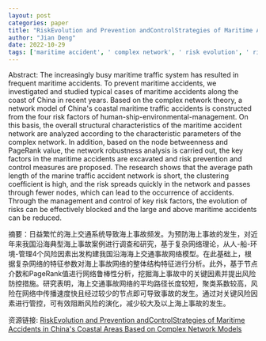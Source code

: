 ```yaml
---
layout: post
categories: paper
title: "RiskEvolution and Prevention andControlStrategies of Maritime Accidents in China's Coastal Areas Based on Complex Network Models"
author: "Jian Deng"
date: 2022-10-29
tags: ['maritime accident', ' complex network', ' risk evolution', ' risk control', ' prevention and control strategies']
---
```


Abstract: The increasingly busy maritime traffic system has resulted in frequent maritime accidents. To prevent maritime accidents, we investigated and studied typical cases of maritime accidents along the coast of China in recent years. Based on the complex network theory, a network model of China's coastal maritime traffic accidents is constructed from the four risk factors of human-ship-environmental-management. On this basis, the overall structural characteristics of the maritime accident network are analyzed according to the characteristic parameters of the complex network. In addition, based on the node betweenness and PageRank value, the network robustness analysis is carried out, the key factors in the maritime accidents are excavated and risk prevention and control measures are proposed. The research shows that the average path length of the marine traffic accident network is short, the clustering coefficient is high, and the risk spreads quickly in the network and passes through fewer nodes, which can lead to the occurrence of accidents. Through the management and control of key risk factors, the evolution of risks can be effectively blocked and the large and above maritime accidents can be reduced.

摘要：日益繁忙的海上交通系统导致海上事故频发。为预防海上事故的发生，对近年来我国沿海典型海上事故案例进行调查和研究，基于复杂网络理论，从人-船-环境-管理4个风险因素出发构建我国沿海海上交通事故网络模型。在此基础上，根据复杂网络的特征参数对海上事故网络的整体结构特征进行分析。此外，基于节点介数和PageRank值进行网络鲁棒性分析，挖掘海上事故中的关键因素并提出风险防控措施。研究表明，海上交通事故网络的平均路径长度较短，聚类系数较高，风险在网络中传播速度快且经过较少的节点即可导致事故的发生。通过对关键风险因素进行管控，可有效阻断风险的演化，减少较大及以上海上事故的发生。

资源链接: [RiskEvolution and Prevention andControlStrategies of Maritime Accidents in China's Coastal Areas Based on Complex Network Models](https://papers.ssrn.com/sol3/papers.cfm?abstract_id=4261873)
